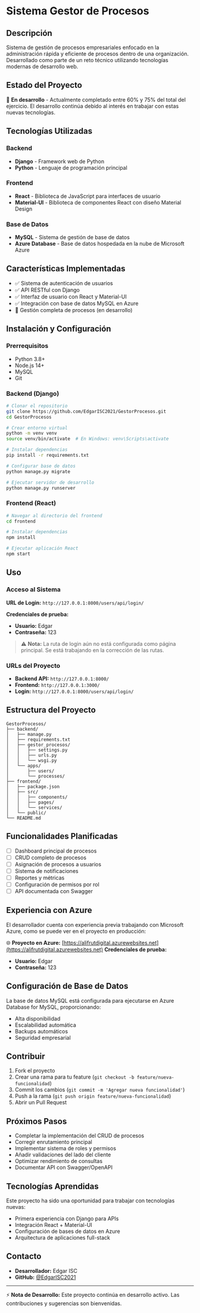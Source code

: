 # Sistema Gestor de Procesos

## Descripción

Sistema de gestión de procesos empresariales enfocado en la administración rápida y eficiente de procesos dentro de una organización. Desarrollado como parte de un reto técnico utilizando tecnologías modernas de desarrollo web.

## Estado del Proyecto

🚧 **En desarrollo** - Actualmente completado entre 60% y 75% del total del ejercicio. El desarrollo continúa debido al interés en trabajar con estas nuevas tecnologías.

## Tecnologías Utilizadas

### Backend
- **Django** - Framework web de Python
- **Python** - Lenguaje de programación principal

### Frontend
- **React** - Biblioteca de JavaScript para interfaces de usuario
- **Material-UI** - Biblioteca de componentes React con diseño Material Design

### Base de Datos
- **MySQL** - Sistema de gestión de base de datos
- **Azure Database** - Base de datos hospedada en la nube de Microsoft Azure

## Características Implementadas

- ✅ Sistema de autenticación de usuarios
- ✅ API RESTful con Django
- ✅ Interfaz de usuario con React y Material-UI
- ✅ Integración con base de datos MySQL en Azure
- 🚧 Gestión completa de procesos (en desarrollo)

## Instalación y Configuración

### Prerrequisitos
- Python 3.8+
- Node.js 14+
- MySQL
- Git

### Backend (Django)
```bash
# Clonar el repositorio
git clone https://github.com/EdgarISC2021/GestorProcesos.git
cd GestorProcesos

# Crear entorno virtual
python -m venv venv
source venv/bin/activate  # En Windows: venv\Scripts\activate

# Instalar dependencias
pip install -r requirements.txt

# Configurar base de datos
python manage.py migrate

# Ejecutar servidor de desarrollo
python manage.py runserver
```

### Frontend (React)
```bash
# Navegar al directorio del frontend
cd frontend

# Instalar dependencias
npm install

# Ejecutar aplicación React
npm start
```

## Uso

### Acceso al Sistema

**URL de Login:** `http://127.0.0.1:8000/users/api/login/`

**Credenciales de prueba:**
- **Usuario:** Edgar
- **Contraseña:** 123

> ⚠️ **Nota:** La ruta de login aún no está configurada como página principal. Se está trabajando en la corrección de las rutas.

### URLs del Proyecto
- **Backend API:** `http://127.0.0.1:8000/`
- **Frontend:** `http://127.0.0.1:3000/`
- **Login:** `http://127.0.0.1:8000/users/api/login/`

## Estructura del Proyecto

```
GestorProcesos/
├── backend/
│   ├── manage.py
│   ├── requirements.txt
│   ├── gestor_procesos/
│   │   ├── settings.py
│   │   ├── urls.py
│   │   └── wsgi.py
│   └── apps/
│       ├── users/
│       └── processes/
├── frontend/
│   ├── package.json
│   ├── src/
│   │   ├── components/
│   │   ├── pages/
│   │   └── services/
│   └── public/
└── README.md
```

## Funcionalidades Planificadas

- [ ] Dashboard principal de procesos
- [ ] CRUD completo de procesos
- [ ] Asignación de procesos a usuarios
- [ ] Sistema de notificaciones
- [ ] Reportes y métricas
- [ ] Configuración de permisos por rol
- [ ] API documentada con Swagger

## Experiencia con Azure

El desarrollador cuenta con experiencia previa trabajando con Microsoft Azure, como se puede ver en el proyecto en producción:

🌐 **Proyecto en Azure:** [https://alifrutdigital.azurewebsites.net](https://alifrutdigital.azurewebsites.net)
**Credenciales de prueba:**
- **Usuario:** Edgar
- **Contraseña:** 123
## Configuración de Base de Datos

La base de datos MySQL está configurada para ejecutarse en Azure Database for MySQL, proporcionando:
- Alta disponibilidad
- Escalabilidad automática
- Backups automáticos
- Seguridad empresarial

## Contribuir

1. Fork el proyecto
2. Crear una rama para tu feature (`git checkout -b feature/nueva-funcionalidad`)
3. Commit los cambios (`git commit -m 'Agregar nueva funcionalidad'`)
4. Push a la rama (`git push origin feature/nueva-funcionalidad`)
5. Abrir un Pull Request

## Próximos Pasos

- Completar la implementación del CRUD de procesos
- Corregir enrutamiento principal
- Implementar sistema de roles y permisos
- Añadir validaciones del lado del cliente
- Optimizar rendimiento de consultas
- Documentar API con Swagger/OpenAPI

## Tecnologías Aprendidas

Este proyecto ha sido una oportunidad para trabajar con tecnologías nuevas:
- Primera experiencia con Django para APIs
- Integración React + Material-UI
- Configuración de bases de datos en Azure
- Arquitectura de aplicaciones full-stack

## Contacto

- **Desarrollador:** Edgar ISC
- **GitHub:** [@EdgarISC2021](https://github.com/EdgarISC2021)



---

⚡ **Nota de Desarrollo:** Este proyecto continúa en desarrollo activo. Las contribuciones y sugerencias son bienvenidas.
